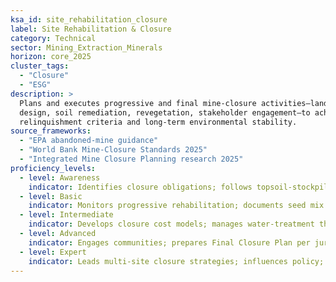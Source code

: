 ```yaml
---
ksa_id: site_rehabilitation_closure
label: Site Rehabilitation & Closure
category: Technical
sector: Mining_Extraction_Minerals
horizon: core_2025
cluster_tags:
  - "Closure"
  - "ESG"
description: >
  Plans and executes progressive and final mine-closure activities—landform
  design, soil remediation, revegetation, stakeholder engagement—to achieve
  relinquishment criteria and long-term environmental stability.
source_frameworks:
  - "EPA abandoned-mine guidance"
  - "World Bank Mine-Closure Standards 2025"
  - "Integrated Mine Closure Planning research 2025"
proficiency_levels:
  - level: Awareness
    indicator: Identifies closure obligations; follows topsoil-stockpile protocols.
  - level: Basic
    indicator: Monitors progressive rehabilitation; documents seed mix and growth.
  - level: Intermediate
    indicator: Develops closure cost models; manages water-treatment through passive systems.
  - level: Advanced
    indicator: Engages communities; prepares Final Closure Plan per jurisdiction; audits against ISO 14001.
  - level: Expert
    indicator: Leads multi-site closure strategies; influences policy; mentors closure practitioners.
---
```


